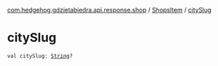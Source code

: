 [com.hedgehog.gdzietabiedra.api.response.shop](../index.md) / [ShopsItem](index.md) / [citySlug](./city-slug.md)

# citySlug

`val citySlug: `[`String`](https://kotlinlang.org/api/latest/jvm/stdlib/kotlin/-string/index.html)`?`